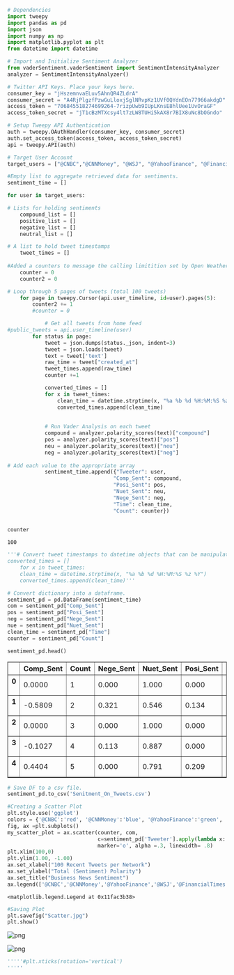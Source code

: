 

```python
# Dependencies
import tweepy
import pandas as pd
import json
import numpy as np
import matplotlib.pyplot as plt
from datetime import datetime

# Import and Initialize Sentiment Analyzer
from vaderSentiment.vaderSentiment import SentimentIntensityAnalyzer
analyzer = SentimentIntensityAnalyzer()
```


```python
# Twitter API Keys. Place your keys here.
consumer_key = "jHszemnvaELuv5AhnQR4ZLdrA"
consumer_secret = "A4RjPlgzfPzwGuLloxjSglNRvpKz1UVf0QYdnEOn77966akdgD"
access_token = "706845518274699264-7rizpUwb9IUpLKnsE8hlUee1UvOraGF"
access_token_secret = "jT1cBzMTXcsy4lt7zLW8TUHi5kAX8r7BIX8uNc8bOGndo"

# Setup Tweepy API Authentication
auth = tweepy.OAuthHandler(consumer_key, consumer_secret)
auth.set_access_token(access_token, access_token_secret)
api = tweepy.API(auth)
```


```python
# Target User Account
target_users = ["@CNBC","@CNNMoney", "@WSJ", "@YahooFinance", "@FinancialTimes"]

#Empty list to aggregate retrieved data for sentiments.
sentiment_time = []

for user in target_users:

# Lists for holding sentiments
    compound_list = []
    positive_list = []
    negative_list = []
    neutral_list = []

# A list to hold tweet timestamps
    tweet_times = []
    
#Added a counters to message the calling limitition set by Open Weather.
    counter = 0
    counter2 = 0

# Loop through 5 pages of tweets (total 100 tweets)
    for page in tweepy.Cursor(api.user_timeline, id=user).pages(5):
        counter2 += 1
        #counter = 0

            # Get all tweets from home feed
#public_tweets = api.user_timeline(user)
        for status in page:
            tweet = json.dumps(status._json, indent=3)
            tweet = json.loads(tweet)
            text = tweet['text']
            raw_time = tweet["created_at"]
            tweet_times.append(raw_time)
            counter +=1

            converted_times = []
            for x in tweet_times:
                clean_time = datetime.strptime(x, "%a %b %d %H:%M:%S %z %Y")
                converted_times.append(clean_time)             
            
            
            # Run Vader Analysis on each tweet
            compound = analyzer.polarity_scores(text)["compound"]
            pos = analyzer.polarity_scores(text)["pos"]
            neu = analyzer.polarity_scores(text)["neu"]
            neg = analyzer.polarity_scores(text)["neg"]
    
# Add each value to the appropriate array
            sentiment_time.append({"Tweeter": user,
                                  "Comp_Sent": compound,
                                  "Posi_Sent": pos,
                                  "Nuet_Sent": neu,
                                  "Nege_Sent": neg,
                                  "Time": clean_time,
                                  "Count": counter})
   
```


```python
counter
```




    100




```python
'''# Convert tweet timestamps to datetime objects that can be manipulated by Python
converted_times = []
    for x in tweet_times:
    clean_time = datetime.strptime(x, "%a %b %d %H:%M:%S %z %Y")
    converted_times.append(clean_time)'''
```


```python
# Convert dictionary into a dataframe.
sentiment_pd = pd.DataFrame(sentiment_time)
com = sentiment_pd["Comp_Sent"]
pos = sentiment_pd["Posi_Sent"]
neg = sentiment_pd["Nege_Sent"]
nue = sentiment_pd["Nuet_Sent"]
clean_time = sentiment_pd["Time"]
counter = sentiment_pd["Count"]

sentiment_pd.head()
```




<div>
<style>
    .dataframe thead tr:only-child th {
        text-align: right;
    }

    .dataframe thead th {
        text-align: left;
    }

    .dataframe tbody tr th {
        vertical-align: top;
    }
</style>
<table border="1" class="dataframe">
  <thead>
    <tr style="text-align: right;">
      <th></th>
      <th>Comp_Sent</th>
      <th>Count</th>
      <th>Nege_Sent</th>
      <th>Nuet_Sent</th>
      <th>Posi_Sent</th>
      <th>Time</th>
      <th>Tweeter</th>
    </tr>
  </thead>
  <tbody>
    <tr>
      <th>0</th>
      <td>0.0000</td>
      <td>1</td>
      <td>0.000</td>
      <td>1.000</td>
      <td>0.000</td>
      <td>2018-03-22 23:00:58+00:00</td>
      <td>@CNBC</td>
    </tr>
    <tr>
      <th>1</th>
      <td>-0.5809</td>
      <td>2</td>
      <td>0.321</td>
      <td>0.546</td>
      <td>0.134</td>
      <td>2018-03-22 22:57:28+00:00</td>
      <td>@CNBC</td>
    </tr>
    <tr>
      <th>2</th>
      <td>0.0000</td>
      <td>3</td>
      <td>0.000</td>
      <td>1.000</td>
      <td>0.000</td>
      <td>2018-03-22 22:49:28+00:00</td>
      <td>@CNBC</td>
    </tr>
    <tr>
      <th>3</th>
      <td>-0.1027</td>
      <td>4</td>
      <td>0.113</td>
      <td>0.887</td>
      <td>0.000</td>
      <td>2018-03-22 22:49:11+00:00</td>
      <td>@CNBC</td>
    </tr>
    <tr>
      <th>4</th>
      <td>0.4404</td>
      <td>5</td>
      <td>0.000</td>
      <td>0.791</td>
      <td>0.209</td>
      <td>2018-03-22 22:43:02+00:00</td>
      <td>@CNBC</td>
    </tr>
  </tbody>
</table>
</div>




```python
# Save DF to a csv file.
sentiment_pd.to_csv('Senitment_On_Tweets.csv')
```


```python
#Creating a Scatter Plot
plt.style.use('ggplot')
colors = {'@CNBC':'red', '@CNNMoney':'blue', '@YahooFinance':'green', '@WSJ':'black', '@FinancialTimes': 'yellow'}
fig, ax =plt.subplots()
my_scatter_plot = ax.scatter(counter, com, 
                             c=sentiment_pd['Tweeter'].apply(lambda x: colors[x]),
                             marker='o', alpha =.3, linewidth= .8)
plt.xlim(100,0)
plt.ylim(1.00, -1.00)
ax.set_xlabel("100 Recent Tweets per Network")
ax.set_ylabel("Total (Sentiment) Polarity")
ax.set_title("Business News Sentiment")
ax.legend(['@CNBC','@CNNMoney','@YahooFinance','@WSJ','@FinancialTimes'])
```




    <matplotlib.legend.Legend at 0x11fac3b38>




```python
#Saving Plot
plt.savefig("Scatter.jpg")
plt.show()
```


![png](output_8_0.png)



![png](output_8_1.png)



```python
'''''#plt.xticks(rotation='vertical')
'''''
```
